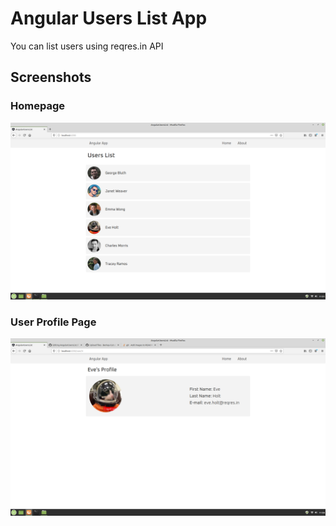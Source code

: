 # Angular Users List App

You can list users using reqres.in API

## Screenshots

### Homepage

![Screenshot-1](https://github.com/Berkay-Cubuk/AngularUsersList/raw/master/screenshot1.png)

### User Profile Page

![Screenshot-2](https://github.com/Berkay-Cubuk/AngularUsersList/raw/master/screenshot2.png)
